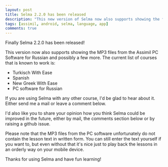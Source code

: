 ```yaml
---
layout: post
title: Selma 2.2.0 has been released
description: "This new version of Selma now also supports showing the files from the Assimil PC software for Russian and probably a few more. Furthermore Selma has improved its user interface when several courses are installed on one device."
tags: [assimil, android, selma, language, app]
comments: true
---
```

Finally Selma 2.2.0 has been released!

This version now also supports showing the MP3 files from the Assimil PC Software for Russian and possibly a few more. The current list of courses that is known to work is: 

* Turkisch With Ease
* Spanish
* New Greek With Ease
* PC software for Russian

If you are using Selma with any other course, I'd be glad to hear about it. Either send me a mail or leave a comment below.

I'd also like you to share your opinion how you think Selma could be improved in the future, either by mail, the comments section below or by raising a github issue.

Please note that the MP3 files from the PC software unfortunately do not contain the lesson text in written form. You can still enter the text yourself if you want to, but even without that it's nice just to play back the lessons in an orderly way on your mobile device.

Thanks for using Selma and have fun learning!
